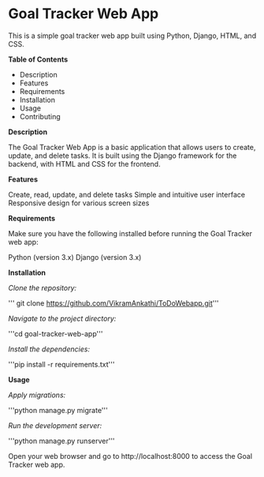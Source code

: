 # Goal Tracker Web App

This is a simple goal tracker web app built using Python, Django, HTML, and CSS.

**Table of Contents**
* Description
* Features
* Requirements
* Installation
* Usage
* Contributing

**Description**

The Goal Tracker Web App is a basic application that allows users to create, update, and delete tasks. It is built using the Django framework for the backend, with HTML and CSS for the frontend.

**Features**

Create, read, update, and delete tasks
Simple and intuitive user interface
Responsive design for various screen sizes

**Requirements**

Make sure you have the following installed before running the Goal Tracker web app:

Python (version 3.x)
Django (version 3.x)


**Installation**

_Clone the repository:_

''' git clone https://github.com/VikramAnkathi/ToDoWebapp.git'''

_Navigate to the project directory:_

'''cd goal-tracker-web-app'''

_Install the dependencies:_

'''pip install -r requirements.txt'''

**Usage**

_Apply migrations:_

'''python manage.py migrate'''

_Run the development server:_

'''python manage.py runserver'''

Open your web browser and go to http://localhost:8000 to access the Goal Tracker web app.

